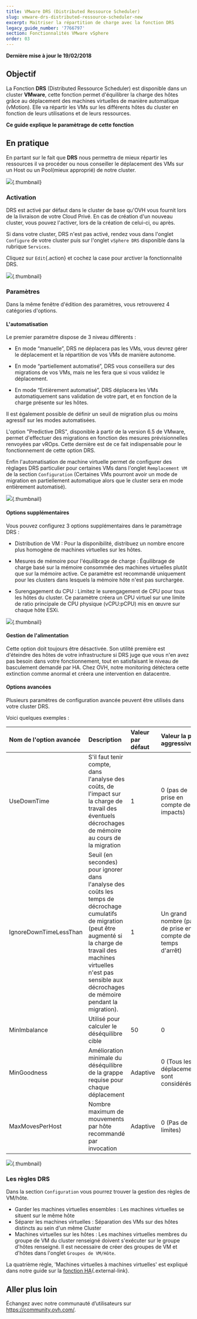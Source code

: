 ```yaml
---
title: VMware DRS (Distributed Ressource Scheduler)
slug: vmware-drs-distributed-ressource-scheduler-new
excerpt: Maitriser la répartition de charge avec la fonction DRS
legacy_guide_number: '7766797'
section: Fonctionnalités VMware vSphere
order: 03
---
```


**Dernière mise à jour le 19/02/2018**

## Objectif

La Fonction **DRS** (Distributed Ressource Scheduler) est disponible dans un cluster **VMware**, cette fonction permet d'équilibrer la charge des hôtes grâce au déplacement des machines virtuelles de manière automatique (vMotion). Elle va répartir les VMs sur les différents hôtes du cluster en fonction de leurs utilisations et de leurs ressources.

**Ce guide explique le paramètrage de cette fonction**

## En pratique

En partant sur le fait que **DRS** nous permettra de mieux répartir les ressources il va procéder ou nous conseiller le déplacement des VMs sur un Host ou un Pool(mieux approprié) de notre cluster.

![](images/drs0.png){.thumbnail}

### Activation

DRS est activé par défaut dans le cluster de base qu'OVH vous fournit lors de la livraison de votre Cloud Privé.
En cas de création d'un nouveau cluster, vous pouvez l'activer, lors de la création de celui-ci, ou après.

Si dans votre cluster, DRS n'est pas activé, rendez vous dans l'onglet `Configure` de votre cluster puis sur l'onglet `vSphere DRS` disponible dans la rubrique `Services`.

Cliquez sur `Edit`{.action} et cochez la case pour arctiver la fonctionnalité DRS.

![](images/drs1.png){.thumbnail}

### Paramètres 

Dans la même fenêtre d'édition des paramètres, vous retrouverez 4 catégories d'options.

#### L'automatisation

Le premier paramètre dispose de 3 niveau différents : 

- En mode “manuelle”, DRS ne déplacera pas les VMs, vous devrez gérer le déplacement et la répartition de vos VMs de manière autonome.

- En mode “partiellement automatisé”, DRS vous conseillera sur des migrations de vos VMs, mais ne les fera que si vous validez le déplacement.

- En mode “Entièrement automatisé”, DRS déplacera les VMs automatiquement sans validation de votre part, et en fonction de la charge présente sur les hôtes.

Il est également possible de définir un seuil de migration plus ou moins agressif sur les modes automatisées.

L'option "Predictive DRS", disponible à partir de la version 6.5 de VMware, permet d'effectuer des migrations en fonction des mesures prévisionnelles renvoyées par vROps.
Cette dernière est de ce fait indispensable pour le fonctionnement de cette option DRS.

Enfin l'automatisation de machine virtuelle permet de configurer des règlages DRS particulier pour certaines VMs dans l'onglet `Remplacement VM` de la section `Configuration` (Certaines VMs pourront avoir un mode de migration en partiellement automatique alors que le cluster sera en mode entièrement automatisé).

![](images/drs2.png){.thumbnail}


#### Options supplémentaires

Vous pouvez configurez 3 options supplémentaires dans le paramètrage DRS :

- Distribution de VM : Pour la disponibilité, distribuez un nombre encore plus homogène de machines virtuelles sur les hôtes. 

- Mesures de mémoire pour l'équilibrage de charge : Équilibrage de charge basé sur la mémoire consommée des machines virtuelles plutôt que sur la mémoire active.
Ce paramètre est recommandé uniquement pour les clusters dans lesquels la mémoire hôte n'est pas surchargée. 

- Surengagement du CPU : Limitez le surengagement de CPU pour tous les hôtes du cluster. Ce paramètre créera un CPU virtuel sur une limite de ratio principale de CPU physique (vCPU:pCPU) mis en œuvre sur chaque hôte ESXi. 

![](images/drs3.png){.thumbnail}

#### Gestion de l'alimentation

Cette option doit toujours être désactivée.
Son utilité première est d'éteindre des hôtes de votre infrastructure si DRS juge que vous n'en avez pas besoin dans votre fonctionnement, tout en satisfaisant le niveau de basculement demandé par HA.
Chez OVH, notre monitoring détéctera cette extinction comme anormal et créera une intervention en datacentre.

#### Options avancées

Plusieurs paramètres de configuration avancée peuvent être utilisés dans votre cluster DRS.

Voici quelques exemples :

|Nom de l'option avancée|Description|Valeur par défaut|Valeur la plus aggressive|
|:---|:---|:---|:---|
|UseDownTime|S'il faut tenir compte, dans l'analyse des coûts, de l'impact sur la charge de travail des éventuels décrochages de mémoire au cours de la migration|1|0 (pas de prise en compte des impacts)|
|IgnoreDownTimeLessThan|Seuil (en secondes) pour ignorer dans l'analyse des coûts les temps de décrochage cumulatifs de migration (peut être augmenté si la charge de travail des machines virtuelles n'est pas sensible aux décrochages de mémoire pendant la migration).|1|Un grand nombre (pas de prise en compte des temps d'arrêt)|
|MinImbalance|Utilisé pour calculer le déséquilibre cible|50|0|
|MinGoodness|Amélioration minimale du déséquilibre de la grappe requise pour chaque déplacement|Adaptive|0 (Tous les déplacements sont considérés)|
|MaxMovesPerHost|Nombre maximum de mouvements par hôte recommandé par invocation|Adaptive|0 (Pas de limites)|

![](images/drs5.png){.thumbnail}

### Les règles DRS

Dans la section `Configuration` vous pourrez trouver la gestion des règles de VM/hôte.

- Garder les machines virtuelles ensembles : Les machines virtuelles se situent sur le même hôte
- Séparer les machines virtuelles : Séparation des VMs sur des hôtes distincts au sein d'un même Cluster
- Machines virtuelles sur les hôtes : Les machines virtuelles membres du groupe de VM du cluster renseigné doivent s'exécuter sur le groupe d'hôtes renseigné. Il est necessaire de créer des groupes de VM et d'hôtes dans l'onglet `Groupes de VM/Hôte`.

La quatrième règle, 'Machines virtuelles à machines virtuelles' est expliqué dans notre guide sur la [fonction HA](https://docs.ovh.com/fr/private-cloud/vmware-ha-high-availability/){.external-link}.

## Aller plus loin

Échangez avec notre communauté d’utilisateurs sur <https://community.ovh.com/>.
